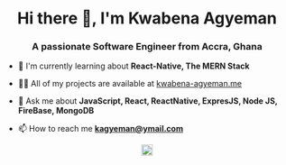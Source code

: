 <h1 align="center">Hi there 👋, I'm Kwabena Agyeman </h1>
<h3 align="center">A passionate Software Engineer from Accra, Ghana</h3>


- 🌱 I'm currently learning about **React-Native, The MERN Stack**

<!-- 
- 🎓 I’m currently pursuing **Computer Science and Engineering**

- 👯 I’m looking to collaborate on [PHP-src](https://github.com/php/php-src)

- 🤔 I’m looking for help with [GLab](https://github.com/profclems/glab)


-->
  
- 👨‍💻 All of my projects are available at [kwabena-agyeman.me](https://www.kwabena-agyeman.me/)

- 💬 Ask me about **JavaScript, React, ReactNative, ExpresJS, Node JS, FireBase, MongoDB**

- 📫 How to reach me **kagyeman@ymail.com**

<!-- ⚡ Fun fact **I taught myself to code at the age of 14**-->



<!-- <p align="left">
  <img src="https://devicons.github.io/devicon/devicon.git/icons/vuejs/vuejs-original-wordmark.svg" alt="vuejs" width="20" height="20"/> 
  <img src="https://devicons.github.io/devicon/devicon.git/icons/amazonwebservices/amazonwebservices-original-wordmark.svg" alt="aws" width="20" height="20"/> 
  <img src="https://devicons.github.io/devicon/devicon.git/icons/cplusplus/cplusplus-original.svg" alt="cplusplus" width="20" height="20"/> 
  <img src="https://devicons.github.io/devicon/devicon.git/icons/csharp/csharp-original.svg" alt="csharp" width="20" height="20"/> 
  <img src="https://devicons.github.io/devicon/devicon.git/icons/docker/docker-original-wordmark.svg" alt="docker" width="20" height="20"/> 
  <img src="https://devicons.github.io/devicon/devicon.git/icons/go/go-original.svg" alt="go" width="20" height="20"/> 
  <img src="https://devicons.github.io/devicon/devicon.git/icons/laravel/laravel-plain-wordmark.svg" alt="laravel" width="20" height="20"/> 
  <img src="https://devicons.github.io/devicon/devicon.git/icons/mysql/mysql-original-wordmark.svg" alt="mysql" width="20" height="20"/> 
  <img src="https://devicons.github.io/devicon/devicon.git/icons/php/php-original.svg" alt="php" width="20" height="20"/> 
  <img src="https://devicons.github.io/devicon/devicon.git/icons/postgresql/postgresql-original-wordmark.svg" alt="postgresql" width="20" height="20"/> 
  <img src="https://devicons.github.io/devicon/devicon.git/icons/nginx/nginx-original.svg" alt="nginx" width="20" height="20"/> 
  <img src="https://devicons.github.io/devicon/devicon.git/icons/linux/linux-original.svg" alt="linux" width="20" height="20"/>
</p>
 -->


<!-- <p align="center">
  <img src="https://github-readme-stats.vercel.app/api?username=Kwabena-Agyeman&show_icons=true&count_private=true" alt="Kwabena-Agyeman" /> 
</p> -->

<p align="center">
  <a href="https://www.linkedin.com/in/kwabena-agyeman-500704100/" target="blank"><img align="center" src="https://cdn.jsdelivr.net/npm/simple-icons@3.0.1/icons/linkedin.svg" alt="Kwabena-Agyeman" height="20" width="20" /></a>

</p>
